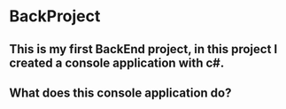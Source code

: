 # BackProject
## This is my first BackEnd project, in this project I created a console application with c#.
## What does this console application do?

